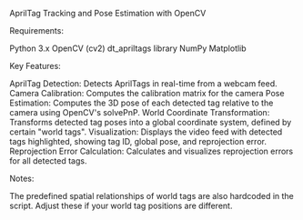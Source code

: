 AprilTag Tracking and Pose Estimation with OpenCV

Requirements:

Python 3.x
OpenCV (cv2)
dt_apriltags library
NumPy
Matplotlib

Key Features:

AprilTag Detection: Detects AprilTags in real-time from a webcam feed.
Camera Calibration: Computes the calibration matrix for the camera
Pose Estimation: Computes the 3D pose of each detected tag relative to the camera using OpenCV's solvePnP.
World Coordinate Transformation: Transforms detected tag poses into a global coordinate system, defined by certain "world tags".
Visualization: Displays the video feed with detected tags highlighted, showing tag ID, global pose, and reprojection error.
Reprojection Error Calculation: Calculates and visualizes reprojection errors for all detected tags.

Notes:

The predefined spatial relationships of world tags are also hardcoded in the script. Adjust these if your world tag positions are different.
